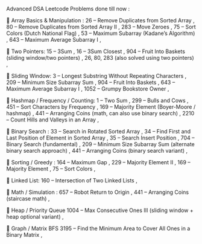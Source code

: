 Advanced DSA Leetcode Problems done till now : 

🔹 Array Basics & Manipulation : 
26 – Remove Duplicates from Sorted Array , 
80 – Remove Duplicates from Sorted Array II , 
283 – Move Zeroes ,
75 – Sort Colors (Dutch National Flag) , 
53 – Maximum Subarray (Kadane’s Algorithm) ,
643 – Maximum Average Subarray I , 

🔹 Two Pointers: 
15 – 3Sum , 
16 – 3Sum Closest , 
904 – Fruit Into Baskets (sliding window/two pointers) , 
26, 80, 283 (also solved using two pointers) ,

🔹 Sliding Window: 
3 – Longest Substring Without Repeating Characters , 
209 – Minimum Size Subarray Sum , 
904 – Fruit Into Baskets , 
643 – Maximum Average Subarray I , 
1052 – Grumpy Bookstore Owner , 

🔹 Hashmap / Frequency / Counting: 
1 – Two Sum , 
299 – Bulls and Cows , 
451 – Sort Characters by Frequency , 
169 – Majority Element (Boyer-Moore / hashmap) , 
441 – Arranging Coins (math, can also use binary search) , 
2210 – Count Hills and Valleys in an Array ,

🔹 Binary Search :
33 – Search in Rotated Sorted Array , 
34 – Find First and Last Position of Element in Sorted Array , 
35 – Search Insert Position , 
704 – Binary Search (fundamental) , 
209 – Minimum Size Subarray Sum (alternate binary search approach) , 
441 – Arranging Coins (binary search variant) , 

🔹 Sorting / Greedy :
164 – Maximum Gap , 
229 – Majority Element II , 
169 – Majority Element , 
75 – Sort Colors ,

🔹 Linked List: 
160 – Intersection of Two Linked Lists , 

🔹 Math / Simulation :
657 – Robot Return to Origin , 
441 – Arranging Coins (staircase math) , 

🔹 Heap / Priority Queue
1004 – Max Consecutive Ones III (sliding window + heap optional variant) , 

🔹 Graph / Matrix BFS
3195 – Find the Minimum Area to Cover All Ones in a Binary Matrix , 
